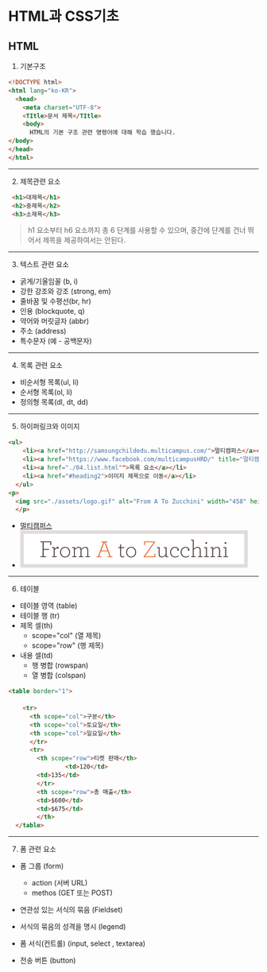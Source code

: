 # HTML과 CSS기초
## HTML

1. 기본구조
```html
<!DOCTYPE html>
<html lang="ko-KR">
  <head>
    <meta charset="UTF-8">
    <TItle>문서 제목</TItle>
    <body>
      HTML의 기본 구조 관련 명령어에 대해 학습 했습니다.
</body>
</head>
</html>
```
---
2. 제목관련 요소


```html
 <h1>대제목</h1>
 <h2>중제목</h2>
 <h3>소제목</h3>

```
> h1 요소부터 h6 요소까지 총 6 단계를 사용할 수 있으며, 중간에 단계를 건너 뛰어서 제목을 제공하여서는 안된다.

---
3. 텍스트 관련 요소
   
* 굵게/기울임꼴 (b, i)
* 강한 강조와 강조 (strong, em)
* 줄바꿈 및 수평선(br, hr)
* 인용 (blockquote, q)
* 약어와 머릿글자 (abbr)
* 주소 (address)
* 특수문자 (예 - 공백문자)

---
4. 목록 관련 요소
  
* 비순서형 목록(ul, li)
* 순서형 목록(ol, li)
* 정의형 목록(dl, dt, dd)

---
5. 하이퍼링크와 이미지

```html
<ul>
    <li><a href="http://samsungchildedu.multicampus.com/">멀티캠퍼스</a></li>
    <li><a href="https://www.facebook.com/multicampusHRD/" title="멀티캠퍼스" target="_blank">페이스북</a></li>
    <li><a href="./04.list.html"">목록 요소</a></li>
    <li><a href="#heading2">이미지 제목으로 이동</a></li>
  </ul>
<p>
  <img src="./assets/logo.gif" alt="From A To Zucchini" width="458" height="348">
  </p>

```
* [멀티캠퍼스](http://samsungchildedu.multicampus.com/)
* ![From A to Zucchini](./html/assets/logo.gif)

---
6. 테이블

* 테이블 영역 (table)
* 테이블 행 (tr)
* 제목 셀(th)
   + scope="col" (열 제목)
   + scope="row" (행 제목)
* 내용 셀(td)
   + 행 병합 (rowspan)
   + 열 병합 (colspan)

```html
<table border="1">

    <tr>
      <th scope="col">구분</th>
      <th scope="col">토요일</th>
      <th scope="col">일요일</th>
      </tr>
      <tr>
        <th scope="row">티켓 판매</th>
                <td>120</td>
        <td>135</td>
        </tr>
        <th scope="row">총 매출</th>
        <td>$600</td>
        <td>$675</td>
        </th>
  </table>

```
---
7. 폼 관련 요소

* 폼 그룹 (form)
   + action (서버 URL)
   + methos (GET 또는 POST)

* 연관성 있는 서식의 묶음 (Fieldset)
* 서식의 묶음의 성격을 명시 (legend)
* 폼 서식(컨트롤) (input, select , textarea)
* 전송 버튼 (button)